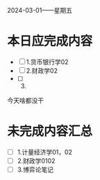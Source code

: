 2024-03-01——星期五
# 本日应完成内容

- [ ] 1.货币银行学02
- [ ] 2.财政学02
- [ ] 3.
今天啥都没干

# 未完成内容汇总

- [ ] 1.计量经济学01，02
- [ ] 2.财政学0102
- [ ] 3.博弈论笔记